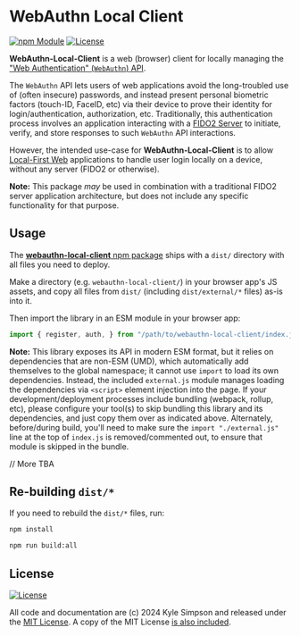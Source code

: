 # WebAuthn Local Client

[![npm Module](https://badge.fury.io/mylofi/webauthn-local-client.svg)](https://www.npmjs.org/package/webauthn-local-client)
[![License](https://img.shields.io/badge/license-MIT-a1356a)](LICENSE.txt)

**WebAuthn-Local-Client** is a web (browser) client for locally managing the ["Web Authentication" (`WebAuthn`) API](https://developer.mozilla.org/en-US/docs/Web/API/Web_Authentication_API).

The `WebAuthn` API lets users of web applications avoid the long-troubled use of (often insecure) passwords, and instead present personal biometric factors (touch-ID, FaceID, etc) via their device to prove their identity for login/authentication, authorization, etc. Traditionally, this authentication process involves an application interacting with a [FIDO2 Server](https://fidoalliance.org/fido2/) to initiate, verify, and store responses to such `WebAuthn` API interactions.

However, the intended use-case for **WebAuthn-Local-Client** is to allow [Local-First Web](https://localfirstweb.dev/) applications to handle user login locally on a device, without any server (FIDO2 or otherwise).

**Note:** This package *may* be used in combination with a traditional FIDO2 server application architecture, but does not include any specific functionality for that purpose.

## Usage

The [**webauthn-local-client** npm package](https://npmjs.com/package/webauthn-local-client) ships with a `dist/` directory with all files you need to deploy.

Make a directory (e.g. `webauthn-local-client/`) in your browser app's JS assets, and copy all files from `dist/` (including `dist/external/*` files) as-is into it.

Then import the library in an ESM module in your browser app:

```js
import { register, auth, } from "/path/to/webauthn-local-client/index.js";
```

**Note:** This library exposes its API in modern ESM format, but it relies on dependencies that are non-ESM (UMD), which automatically add themselves to the global namespace; it cannot use `import` to load its own dependencies. Instead, the included `external.js` module manages loading the dependencies via `<script>` element injection into the page. If your development/deployment processes include bundling (webpack, rollup, etc), please configure your tool(s) to skip bundling this library and its dependencies, and just copy them over as indicated above. Alternately, before/during build, you'll need to make sure the `import "./external.js"` line at the top of `index.js` is removed/commented out, to ensure that module is skipped in the bundle.

// More TBA

## Re-building `dist/*`

If you need to rebuild the `dist/*` files, run:

```cmd
npm install

npm run build:all
```

## License

[![License](https://img.shields.io/badge/license-MIT-a1356a)](LICENSE.txt)

All code and documentation are (c) 2024 Kyle Simpson and released under the [MIT License](http://getify.mit-license.org/). A copy of the MIT License [is also included](LICENSE.txt).
